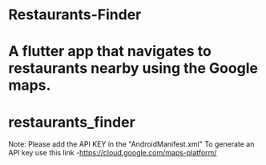 # Restaurants-Finder
A flutter app that navigates to restaurants nearby using the Google maps.
=======
# restaurants_finder

Note: Please add the API KEY in the "AndroidManifest.xml"
To generate an API key use this link -https://cloud.google.com/maps-platform/
